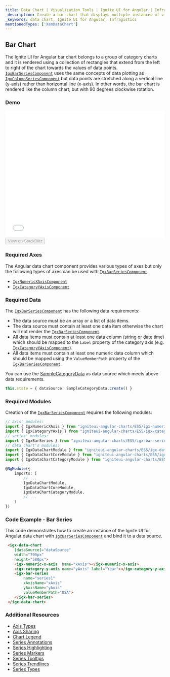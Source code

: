 ```yaml
---
title: Data Chart | Visualization Tools | Ignite UI for Angular | Infragistics | Bar Chart
_description: Create a bar chart that displays multiple instances of visual elements in the same plot area in order to create composite chart views.
_keywords: data chart, Ignite UI for Angular, Infragistics
mentionedTypes: ['XamDataChart']
---
```


## Bar Chart

The Ignite UI for Angular bar chart belongs to a group of category charts and it is rendered using a collection of rectangles that extend from the left to right of the chart towards the values of data points. [`IgxBarSeriesComponent`](/products/ignite-ui-angular/api/docs/typescript/latest/classes/igxbarseriescomponent.html) uses the same concepts of data plotting as [`IgxColumnSeriesComponent`](/products/ignite-ui-angular/api/docs/typescript/latest/classes/igxcolumnseriescomponent.html) but data points are stretched along a vertical line (y-axis) rather than horizontal line (x-axis). In other words, the bar chart is rendered like the column chart, but with 90 degrees clockwise rotation.

### Demo

<div class="sample-container loading" style="height: 400px">
    <iframe id="data-chart-type-category-series-iframe" src='{environment:demosBaseUrl}/charts/data-chart-type-category-bar-series' width="100%" height="100%" seamless frameBorder="0" onload="onXPlatSampleIframeContentLoaded(this);"></iframe>
</div>
<div>
    <button data-localize="stackblitz" disabled class="stackblitz-btn" data-iframe-id="data-chart-type-category-series-iframe" data-demos-base-url="{environment:demosBaseUrl}">View on StackBlitz
    </button>
</div>

<div class="divider--half"></div>

### Required Axes

The Angular data chart component provides various types of axes but only the following types of axes can be used with [`IgxBarSeriesComponent`](/products/ignite-ui-angular/api/docs/typescript/latest/classes/igxbarseriescomponent.html).

-   [`IgxNumericXAxisComponent`](/products/ignite-ui-angular/api/docs/typescript/latest/classes/igxnumericxaxiscomponent.html)
-   [`IgxCategoryYAxisComponent`](/products/ignite-ui-angular/api/docs/typescript/latest/classes/igxcategoryyaxiscomponent.html)

### Required Data

The [`IgxBarSeriesComponent`](/products/ignite-ui-angular/api/docs/typescript/latest/classes/igxbarseriescomponent.html) has the following data requirements:

-   The data source must be an array or a list of data items.
-   The data source must contain at least one data item otherwise the chart will not render the [`IgxBarSeriesComponent`](/products/ignite-ui-angular/api/docs/typescript/latest/classes/igxbarseriescomponent.html).
-   All data items must contain at least one data column (string or date time) which should be mapped to the `Label` property of the category axis (e.g. [`IgxCategoryYAxisComponent`](/products/ignite-ui-angular/api/docs/typescript/latest/classes/igxcategoryyaxiscomponent.html)).
-   All data items must contain at least one numeric data column which should be mapped using the `ValueMemberPath` property of the [`IgxBarSeriesComponent`](/products/ignite-ui-angular/api/docs/typescript/latest/classes/igxbarseriescomponent.html).

You can use the [SampleCategoryData](datachart_data_sources_category.md) as data source which meets above data requirements.

```ts
this.state = { dataSource: SampleCategoryData.create() }
```

### Required Modules

Creation of the [`IgxBarSeriesComponent`](/products/ignite-ui-angular/api/docs/typescript/latest/classes/igxbarseriescomponent.html) requires the following modules:

```ts
// axis' modules:
import { IgxNumericXAxis } from "igniteui-angular-charts/ES5/igx-numeric-x-axis";
import { IgxCategoryYAxis } from "igniteui-angular-charts/ES5/igx-category-y-axis";
// series' modules:
import { IgxBarSeries } from "igniteui-angular-charts/ES5/igx-bar-series";
// data chart's modules:
import { IgxDataChartModule } from "igniteui-angular-charts/ES5/igx-data-chart-module";
import { IgxDataChartCoreModule } from "igniteui-angular-charts/ES5/igx-data-chart-core--module";
import { IgxDataChartCategoryModule } from "igniteui-angular-charts/ES5/igx-data-chart-category--module";

@NgModule({
    imports: [
        // ...
        IgxDataChartModule,
        IgxDataChartCoreModule,
        IgxDataChartCategoryModule,
        // ...
    ]
})
```

### Code Example - Bar Series

This code demonstrates how to create an instance of the Ignite UI for Angular data chart with [`IgxBarSeriesComponent`](/products/ignite-ui-angular/api/docs/typescript/latest/classes/igxbarseriescomponent.html) and bind it to a data source.

```html
 <igx-data-chart
    [dataSource]="dataSource"
    width="700px"
    height="500px">
    <igx-numeric-x-axis  name="xAxis"></igx-numeric-x-axis>
    <igx-category-y-axis name="yAxis" label="Year"></igx-category-y-axis>
    <igx-bar-series
        name="series1"
        xAxisName="xAxis"
        yAxisName="yAxis"
        valueMemberPath="USA">
    </igx-bar-series>
 </igx-data-chart>
```

### Additional Resources

-   [Axis Types](datachart_axis_types.md)
-   [Axis Sharing](datachart_axis_sharing.md)
-   [Chart Legend](datachart_chart_legends.md)
-   [Series Annotations](datachart_series_annotations.md)
-   [Series Highlighting](datachart_series_highlighting.md)
-   [Series Markers](datachart_series_markers.md)
-   [Series Tooltips](datachart_series_tooltips.md)
-   [Series Trendlines](datachart_series_trendlines.md)
-   [Series Types](datachart_series_types.md)
